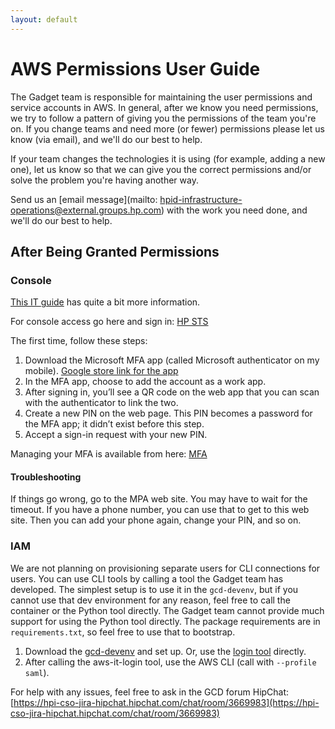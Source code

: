 ```yaml
---
layout: default
---
```


# AWS Permissions User Guide

The Gadget team is responsible for maintaining the user permissions and service accounts in AWS. In general, after we know you need permissions, we try to follow a pattern of giving you the permissions of the team you're on.  If you change teams and need more (or fewer) permissions please let us know (via email), and we'll do our best to help.

If your team changes the technologies it is using (for example, adding a new one), let us know so that we can give you the correct permissions and/or solve the problem you're having another way.

Send us an [email message](mailto: hpid-infrastructure-operations@external.groups.hp.com) with the work you need done, and we'll do our best to help.

## After Being Granted Permissions

### Console

[This IT guide](https://rndwiki.corp.hpicorp.net/confluence/display/CLOUD/ADFS+MFA+UserGuide+for+AWS) has quite a bit more information.

For console access go here and sign in: [HP STS](https://sts.corp.hpicloud.net/adfs/ls/idpinitiatedsignon.aspx)  

The first time, follow these steps:
1. Download the Microsoft MFA app (called Microsoft authenticator on my mobile). [Google store link for the app](https://play.google.com/store/apps/details?id=com.azure.authenticator&hl=en)
2. In the MFA app, choose to add the account as a work app.
3. After signing in, you’ll see a QR code on the web app that you can scan with the authenticator to link the two.
4. Create a new PIN on the web page. This PIN becomes a password for the MFA app; it didn’t exist before this step.
5. Accept a sign-in request with your new PIN.


Managing your MFA is available from here: [MFA](https://mfaconfig.hpcloud.hp.com/MultiFactorAuth/)

#### Troubleshooting
If things go wrong, go to the MPA web site. You may have to wait for the timeout.  If you have a phone number, you can use that to get to this web site.  Then you can add your phone again, change your PIN, and so on.

### IAM

We are not planning on provisioning separate users for CLI connections for users.  You can use CLI tools by calling a tool the Gadget team has developed.  The simplest setup is to use it in the `gcd-devenv`, but if you cannot use that dev environment for any reason, feel free to call the container or the Python tool directly. The Gadget team cannot provide much support for using the Python tool directly. The package requirements are in `requirements.txt`, so feel free to use that to bootstrap.

1. Download the [gcd-devenv](https://github.azc.ext.hp.com/cwp/gcd-devenv) and set up. Or, use the [login tool](https://github.azc.ext.hp.com/cwp/gcd-aws-it-login) directly.
2. After calling the aws-it-login tool, use the AWS CLI (call with `--profile saml`).

For help with any issues, feel free to ask in the GCD forum HipChat: [https://hpi-cso-jira-hipchat.hipchat.com/chat/room/3669983](https://hpi-cso-jira-hipchat.hipchat.com/chat/room/3669983)
